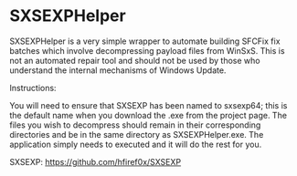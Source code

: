 # SXSEXPHelper
SXSEXPHelper is a very simple wrapper to automate building SFCFix fix batches which involve decompressing payload files from WinSxS. This is not an automated repair tool
and should not be used by those who understand the internal mechanisms of Windows Update.

Instructions:

You will need to ensure that SXSEXP has been named to sxsexp64; this is the default name when you download the .exe from the project page. The files you wish to decompress
should remain in their corresponding directories and be in the same directory as SXSEXPHelper.exe. The application simply needs to executed and it will do the rest for you.

SXSEXP: https://github.com/hfiref0x/SXSEXP
